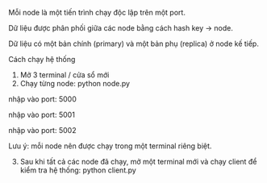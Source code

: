 Mỗi node là một tiến trình chạy độc lập trên một port.

Dữ liệu được phân phối giữa các node bằng cách hash key → node.

Dữ liệu có một bản chính (primary) và một bản phụ (replica) ở node kế tiếp.

Cách chạy hệ thống
1. Mở 3 terminal / cửa sổ mới
2. Chạy từng node: python node.py

nhập vào port: 5000

nhập vào port: 5001

nhập vào port: 5002

Lưu ý: mỗi node nên được chạy trong một terminal riêng biệt.

3. Sau khi tất cả các node đã chạy, mở một terminal mới và chạy client để kiểm tra hệ thống: python client.py